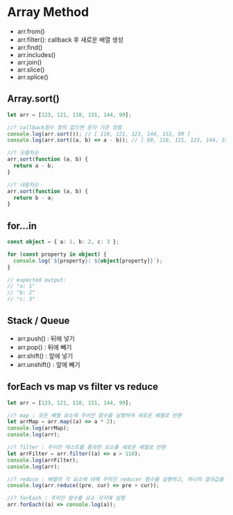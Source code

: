 # Array Method

- arr.from()
- arr.filter(): callback 후 새로운 배열 생성
- arr.find()
- arr.includes()
- arr.join()
- arr.slice()
- arr.splice()

## Array.sort()

```js
let arr = [123, 121, 110, 151, 144, 99];

//? callback함수 정의 없으면 문자 기준 정렬
console.log(arr.sort()); // [ 110, 121, 123, 144, 151, 99 ]
console.log(arr.sort((a, b) => a - b)); // [ 99, 110, 121, 123, 144, 151 ]

//? 오름차순
arr.sort(function (a, b) {
  return a - b;
}

//? 내림차순
arr.sort(function (a, b) {
  return b - a;
}
```

## for...in

```ts
const object = { a: 1, b: 2, c: 3 };

for (const property in object) {
  console.log(`${property}: ${object[property]}`);
}

// expected output:
// "a: 1"
// "b: 2"
// "c: 3"
```

## Stack / Queue

- arr.push() : 뒤에 넣기
- arr.pop() : 뒤에 빼기
- arr.shift() : 앞에 넣기
- arr.unshift() : 앞에 빼기

## forEach vs map vs filter vs reduce

```js
let arr = [123, 121, 110, 151, 144, 99];

//? map : 모든 배열 요소에 주어진 함수를 실행하여 새로운 배열로 반환
let arrMap = arr.map((a) => a * 2);
console.log(arrMap);
console.log(arr);

//? filter : 주어진 테스트를 통과한 요소를 새로운 배열로 반환
let arrFilter = arr.filter((a) => a > 110);
console.log(arrFilter);
console.log(arr);

//? reduce : 배열의 각 요소에 대해 주어진 reducer 함수를 실행하고, 하나의 결과값을 반환
console.log(arr.reduce((pre, cur) => pre + cur));

//? forEach : 주어진 함수를 요소 각각에 실행
arr.forEach((a) => console.log(a));
```
